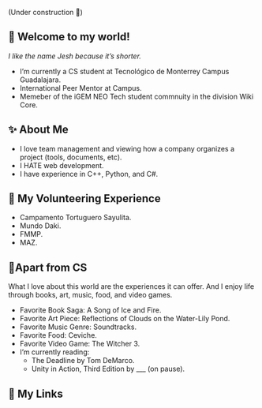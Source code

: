 <!--
**J35HN/J35HN** is a ✨ _special_ ✨ repository because its `README.md` (this file) appears on your GitHub profile.

Here are some ideas to get you started:

- 🔭 I’m currently working on ...
- 🌱 I’m currently learning ...
- 👯 I’m looking to collaborate on ...
- 🤔 I’m looking for help with ...
- 💬 Ask me about ...
- 📫 How to reach me: ...
- 😄 Pronouns: ...
- ⚡ Fun fact: ...
-->

(Under construction 🚧)

## 👋 Welcome to my world! 
_I like the name Jesh because it’s shorter._
* I’m currently a CS student at Tecnológico de Monterrey Campus Guadalajara. 
* International Peer Mentor at Campus.
* Memeber of the iGEM NEO Tech student commnuity in the division Wiki Core.

## ✨ About Me
* I love team management and viewing how a company organizes a project (tools, documents, etc). 
* I HATE web development. 
* I have experience in C++, Python, and C#. 

## 🚩 My Volunteering Experience 
* Campamento Tortuguero Sayulita.
* Mundo Daki.
* FMMP.
* MAZ.

## 🎨Apart from CS
What I love about this world are the experiences it can offer. And I enjoy life through books, art, music, food, and video games. 
* Favorite Book Saga: A Song of Ice and Fire.
* Favorite Art Piece: Reflections of Clouds on the Water-Lily Pond.
* Favorite Music Genre: Soundtracks.
* Favorite Food: Ceviche.
* Favorite Video Game: The Witcher 3. 
* I’m currently reading:
  * The Deadline by Tom DeMarco.
  * Unity in Action, Third Edition by ___ (on pause).

## 🚀 My Links

